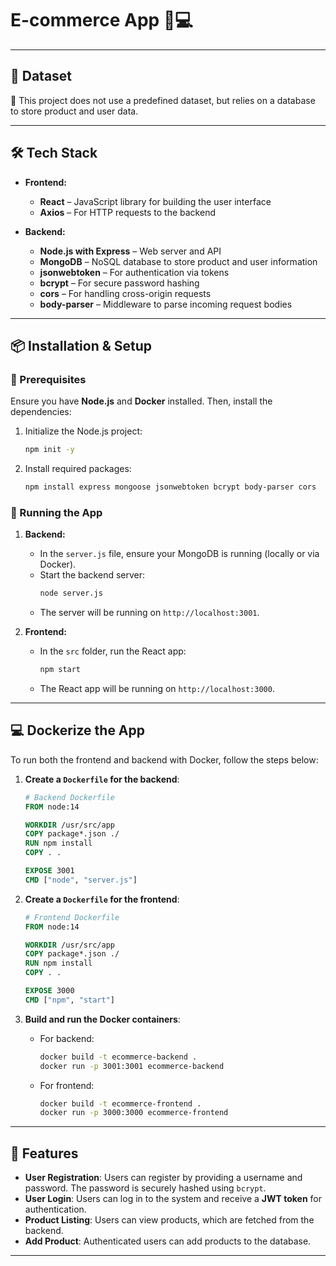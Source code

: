 # **E-commerce App 🛒💻**

---

## **📂 Dataset**
🔹 This project does not use a predefined dataset, but relies on a database to store product and user data.

---

## **🛠 Tech Stack**
- **Frontend:**
  - **React** – JavaScript library for building the user interface
  - **Axios** – For HTTP requests to the backend

- **Backend:**
  - **Node.js with Express** – Web server and API
  - **MongoDB** – NoSQL database to store product and user information
  - **jsonwebtoken** – For authentication via tokens
  - **bcrypt** – For secure password hashing
  - **cors** – For handling cross-origin requests
  - **body-parser** – Middleware to parse incoming request bodies

---

## **📦 Installation & Setup**

### **🔹 Prerequisites**
Ensure you have **Node.js** and **Docker** installed. Then, install the dependencies:

1. Initialize the Node.js project:
    ```bash
    npm init -y
    ```

2. Install required packages:
    ```bash
    npm install express mongoose jsonwebtoken bcrypt body-parser cors
    ```

### **🔹 Running the App**
1. **Backend:**
    - In the `server.js` file, ensure your MongoDB is running (locally or via Docker).
    - Start the backend server:
      ```bash
      node server.js
      ```
    - The server will be running on `http://localhost:3001`.

2. **Frontend:**
    - In the `src` folder, run the React app:
      ```bash
      npm start
      ```
    - The React app will be running on `http://localhost:3000`.

---

## **💻 Dockerize the App**

To run both the frontend and backend with Docker, follow the steps below:

1. **Create a `Dockerfile` for the backend**:
    ```dockerfile
    # Backend Dockerfile
    FROM node:14

    WORKDIR /usr/src/app
    COPY package*.json ./
    RUN npm install
    COPY . .

    EXPOSE 3001
    CMD ["node", "server.js"]
    ```

2. **Create a `Dockerfile` for the frontend**:
    ```dockerfile
    # Frontend Dockerfile
    FROM node:14

    WORKDIR /usr/src/app
    COPY package*.json ./
    RUN npm install
    COPY . .

    EXPOSE 3000
    CMD ["npm", "start"]
    ```

3. **Build and run the Docker containers**:
    - For backend:
      ```bash
      docker build -t ecommerce-backend .
      docker run -p 3001:3001 ecommerce-backend
      ```

    - For frontend:
      ```bash
      docker build -t ecommerce-frontend .
      docker run -p 3000:3000 ecommerce-frontend
      ```

---

## **🎯 Features**
- **User Registration**: Users can register by providing a username and password. The password is securely hashed using `bcrypt`.
- **User Login**: Users can log in to the system and receive a **JWT token** for authentication.
- **Product Listing**: Users can view products, which are fetched from the backend.
- **Add Product**: Authenticated users can add products to the database.

---
